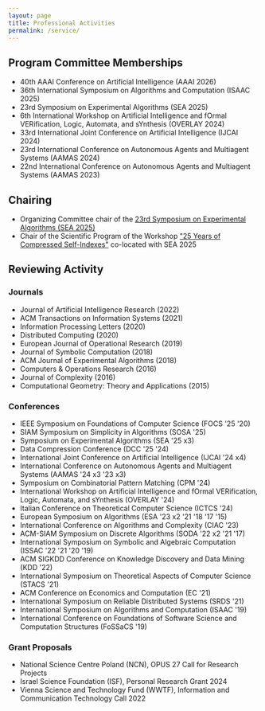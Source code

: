 ```yaml
---
layout: page
title: Professional Activities
permalink: /service/
---
```




## Program Committee Memberships
- 40th AAAI Conference on Artificial Intelligence (AAAI 2026)
- 36th International Symposium on Algorithms and Computation (ISAAC 2025) 
- 23rd Symposium on Experimental Algorithms (SEA 2025)
- 6th International Workshop on Artificial Intelligence and fOrmal VERification, Logic, Automata, and sYnthesis (OVERLAY 2024)
- 33rd International Joint Conference on Artificial Intelligence (IJCAI 2024)
- 23rd International Conference on Autonomous Agents and Multiagent Systems (AAMAS 2024)
- 22nd International Conference on Autonomous Agents and Multiagent Systems (AAMAS 2023)

## Chairing
- Organizing Committee chair of the [23rd Symposium on Experimental Algorithms (SEA 2025)](https://regindex.github.io/sea2025.github.io/index.html)
- Chair of the Scientific Program of the Workshop ["25 Years of Compressed Self-Indexes"](https://regindex.github.io/sea2025.github.io/workshop.html) co-located with SEA 2025

## Reviewing Activity

### Journals
- Journal of Artificial Intelligence Research (2022)
- ACM Transactions on Information Systems (2021)
- Information Processing Letters (2020)
- Distributed Computing (2020)
- European Journal of Operational Research (2019)
- Journal of Symbolic Computation (2018)
- ACM Journal of Experimental Algorithms (2018)
- Computers & Operations Research (2016)
- Journal of Complexity (2016)
- Computational Geometry: Theory and Applications (2015)

### Conferences
- IEEE Symposium on Foundations of Computer Science (FOCS '25 '20)
- SIAM Symposium on Simplicity in Algorithms (SOSA '25)
- Symposium on Experimental Algorithms (SEA '25 x3)
- Data Compression Conference (DCC '25 '24)
- International Joint Conference on Artificial Intelligence (IJCAI '24 x4)
- International Conference on Autonomous Agents and Multiagent Systems (AAMAS '24 x3 '23 x3)
- Symposium on Combinatorial Pattern Matching (CPM '24) 
- International Workshop on Artificial Intelligence and fOrmal VERification, Logic, Automata, and sYnthesis (OVERLAY '24)
-  Italian Conference on Theoretical Computer Science (ICTCS '24)
- European Symposium on Algorithms (ESA '23 x2 '21 '18 '17 '15)
- International Conference on Algorithms and Complexity (CIAC '23)
- ACM-SIAM Symposium on Discrete Algorithms (SODA '22 x2 '21 '17)
- International Symposium on Symbolic and Algebraic Computation (ISSAC '22 '21 '20 '19)
- ACM SIGKDD Conference on Knowledge Discovery and Data Mining (KDD '22)
- International Symposium on Theoretical Aspects of Computer Science (STACS '21)
- ACM Conference on Economics and Computation (EC '21)
- International Symposium on Reliable Distributed Systems (SRDS '21)
- International Symposium on Algorithms and Computation (ISAAC '19)
- International Conference on Foundations of Software Science and Computation Structures (FoSSaCS '19)

### Grant Proposals
- National Science Centre Poland (NCN), OPUS 27 Call for Research Projects
- Israel Science Foundation (ISF), Personal Research Grant 2024
- Vienna Science and Technology Fund (WWTF), Information and Communication Technology Call 2022
